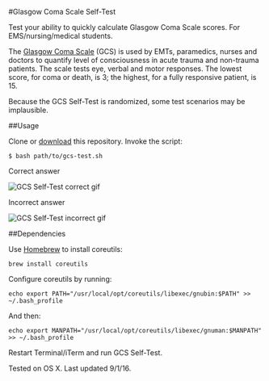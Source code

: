 
#Glasgow Coma Scale Self-Test

Test your ability to quickly calculate Glasgow Coma Scale scores. For EMS/nursing/medical students.

The [Glasgow Coma Scale](https://en.wikipedia.org/wiki/Glasgow_Coma_Scale) (GCS) is used by EMTs, paramedics, nurses and doctors to quantify level of consciousness in acute trauma and non-trauma patients. The scale tests eye, verbal and motor responses. The lowest score, for coma or death, is 3; the highest, for a fully responsive patient, is 15.

Because the GCS Self-Test is randomized, some test scenarios may be implausible.

##Usage

Clone or [download](https://github.com/abrahamhyatt/gcs-test/archive/master.zip) this repository. Invoke the script:

`$ bash path/to/gcs-test.sh`

Correct answer

![GCS Self-Test correct gif](https://www.dropbox.com/s/pisc6hn1yb04574/gcs_correct.gif "GCS Self-Test correct")

Incorrect answer

![GCS Self-Test incorrect gif](https://www.dropbox.com/s/ns6mm5uf039488l/gcs_incorrect.gif "GCS Self-Test incorrect")

##Dependencies

Use [Homebrew](http://brew.sh/) to install coreutils:

`brew install coreutils`

Configure coreutils by running:

`echo export PATH="/usr/local/opt/coreutils/libexec/gnubin:$PATH" >> ~/.bash_profile`

And then:

`echo export MANPATH="/usr/local/opt/coreutils/libexec/gnuman:$MANPATH" >> ~/.bash_profile`

Restart Terminal/iTerm and run GCS Self-Test.

Tested on OS X. Last updated 9/1/16.

